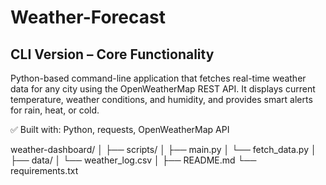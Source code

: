 # Weather-Forecast

## CLI Version – Core Functionality

Python-based command-line application that fetches real-time weather data for any city using the OpenWeatherMap REST API. It displays current temperature, weather conditions, and humidity, and provides smart alerts for rain, heat, or cold.

✅ Built with: Python, requests, OpenWeatherMap API

<!-- 📌 Features:

Real-time weather lookup by city

Temperature in Celsius

Smart weather alerts (e.g., rain, extreme heat or cold)

User-friendly command-line interface

This is the CLI version of a planned multi-phase project. Future versions will include a GUI and a web app interface using tools like tkinter, Flask, or Streamlit. -->

weather-dashboard/
│
├── scripts/
│   ├── main.py
│   └── fetch_data.py
│
├── data/
│   └── weather_log.csv
│
├── README.md
└── requirements.txt

